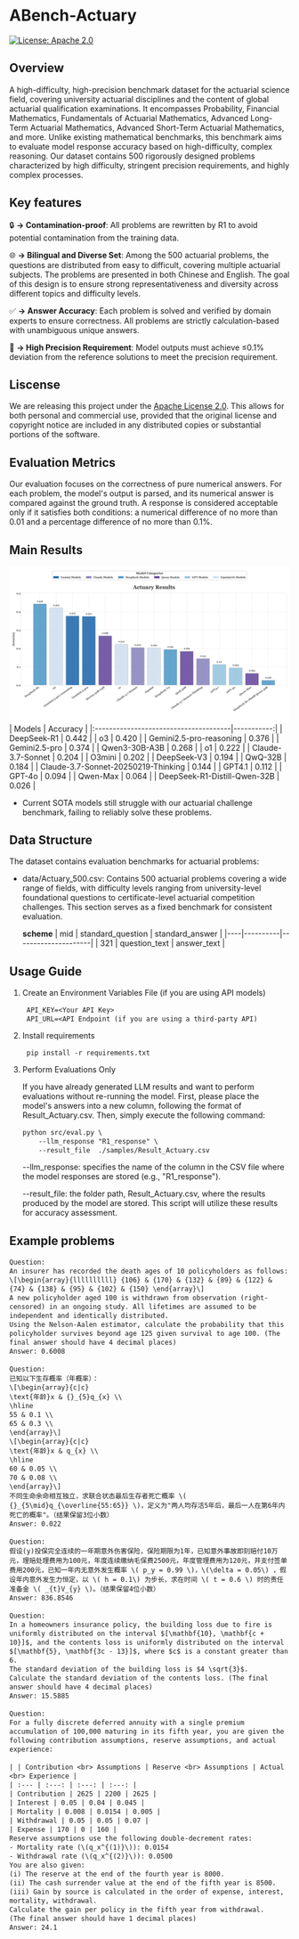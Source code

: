 # ABench-Actuary
[![License: Apache 2.0](https://img.shields.io/badge/License-Apache%202.0-green.svg)](https://opensource.org/licenses/Apache-2.0)


## Overview
A high-difficulty, high-precision benchmark dataset for the actuarial science field, covering university actuarial disciplines and the content of global actuarial qualification examinations. It encompasses Probability, Financial Mathematics, Fundamentals of Actuarial Mathematics, Advanced Long-Term Actuarial Mathematics, Advanced Short-Term Actuarial Mathematics, and more.
Unlike existing mathematical benchmarks, this benchmark aims to evaluate model response accuracy based on high-difficulty, complex reasoning. Our dataset contains 500 rigorously designed problems characterized by high difficulty, stringent precision requirements, and highly complex processes.

## Key features

🔒️ **→ Contamination-proof**: All problems are rewritten by R1 to avoid potential contamination from the training data.

🌐 **→ Bilingual and Diverse Set**: Among the 500 actuarial problems, the questions are distributed from easy to difficult, covering multiple actuarial subjects. The problems are presented in both Chinese and English. The goal of this design is to ensure strong representativeness and diversity across different topics and difficulty levels.

✅ **→ Answer Accuracy**: Each problem is solved and verified by domain experts to ensure correctness. All problems are strictly calculation-based with unambiguous unique answers.

📐 **→ High Precision Requirement**: Model outputs must achieve ≤0.1% deviation from the reference solutions to meet the precision requirement.


## Liscense

We are releasing this project under the [Apache License 2.0](https://www.apache.org/licenses/LICENSE-2.0). This allows for both personal and commercial use, provided that the original license and copyright notice are included in any distributed copies or substantial portions of the software.


## Evaluation Metrics
Our evaluation focuses on the correctness of pure numerical answers. For each problem, the model's output is parsed, and its numerical answer is compared against the ground truth. A response is considered acceptable only if it satisfies both conditions: a numerical difference of no more than 0.01 and a percentage difference of no more than 0.1%.

## Main Results
![Main_Result](img/actuary.png)
| Models                                |   Accuracy |
|:--------------------------------------|-----------:|
| DeepSeek-R1                           |     0.442  |
| o3                                    |     0.420  |
| Gemini2.5-pro-reasoning               |     0.376  |
| Gemini2.5-pro                         |     0.374  |
| Qwen3-30B-A3B                         |     0.268  |
| o1                                    |     0.222  |
| Claude-3.7-Sonnet                     |     0.204  |
| O3mini                                |     0.202  |
| DeepSeek-V3                           |     0.194  |
| QwQ-32B                               |     0.184  |
| Claude-3.7-Sonnet-20250219-Thinking   |     0.144  |
| GPT4.1                                |     0.112  |
| GPT-4o                                |     0.094  |
| Qwen-Max                              |     0.064  |
| DeepSeek-R1-Distill-Qwen-32B          |     0.026  |

* Current SOTA models still struggle with our actuarial challenge benchmark, failing to reliably solve these problems.

## Data Structure
The dataset contains evaluation benchmarks for actuarial problems:
* data/Actuary_500.csv: Contains 500 actuarial problems covering a wide range of fields, with difficulty levels ranging from university-level foundational questions to certificate-level actuarial competition challenges. This section serves as a fixed benchmark for consistent evaluation.

    **scheme**
    | mid | standard_question | standard_answer    |
    |----|----------|---------------------|
    | 321 | question_text | answer_text |



## Usage Guide
1. Create an Environment Variables File (if you are using API models)
   ```
    API_KEY=<Your API Key>
    API_URL=<API Endpoint (if you are using a third-party API)
   ```
2. Install requirements
   ```
    pip install -r requirements.txt
   ```
3. Perform Evaluations Only

    If you have already generated LLM results and want to perform evaluations without re-running the model. First, please place the model's answers into a new column, following the format of Result_Actuary.csv. Then, simply execute the following command:
    ```
   python src/eval.py \
        --llm_response "R1_response" \
        --result_file  ./samples/Result_Actuary.csv
    ```

   --llm_response: specifies the name of the column in the CSV file where the model responses are stored (e.g., "R1_response").

   --result_file: the folder path, Result_Actuary.csv, where the results produced by the model are stored. This script will utilize these results for accuracy assessment.


## Example problems
```
Question:
An insurer has recorded the death ages of 10 policyholders as follows:
\[\begin{array}{llllllllll} {106} & {170} & {132} & {89} & {122} & {74} & {138} & {95} & {102} & {150} \end{array}\]
A new policyholder aged 100 is withdrawn from observation (right-censored) in an ongoing study. All lifetimes are assumed to be independent and identically distributed.
Using the Nelson-Aalen estimator, calculate the probability that this policyholder survives beyond age 125 given survival to age 100. (The final answer should have 4 decimal places)
Answer: 0.6008

Question:
已知以下生存概率（年概率）：
\[\begin{array}{c|c}
\text{年龄}x & {}_{5}q_{x} \\
\hline
55 & 0.1 \\
65 & 0.3 \\
\end{array}\]
\[\begin{array}{c|c}
\text{年龄}x & q_{x} \\
\hline
60 & 0.05 \\
70 & 0.08 \\
\end{array}\]
不同生命余命相互独立，求联合状态最后生存者死亡概率 \( {}_{5\mid}q_{\overline{55:65}} \)，定义为"两人均存活5年后，最后一人在第6年内死亡的概率"。（结果保留3位小数）
Answer: 0.022

Question:
假设(y)投保完全连续的一年期意外伤害保险，保险期限为1年，已知意外事故即刻赔付10万元，理赔处理费用为100元，年度连续缴纳毛保费2500元，年度管理费用为120元，并支付签单费用200元，已知一年内无意外发生概率 \( p_y = 0.99 \)，\(\delta = 0.05\) ，假设年内意外发生力恒定，以 \( h = 0.1\) 为步长，求在时间 \( t = 0.6 \) 时的责任准备金 \( _{t}V_{y} \)。（结果保留4位小数）
Answer: 836.8546

Question:
In a homeowners insurance policy, the building loss due to fire is uniformly distributed on the interval $[\mathbf{10}, \mathbf{c + 10}]$, and the contents loss is uniformly distributed on the interval $[\mathbf{5}, \mathbf{3c - 13}]$, where $c$ is a constant greater than 6.
The standard deviation of the building loss is $4 \sqrt{3}$.
Calculate the standard deviation of the contents loss. (The final answer should have 4 decimal places)
Answer: 15.5885

Question:
For a fully discrete deferred annuity with a single premium accumulation of 100,000 maturing in its fifth year, you are given the following contribution assumptions, reserve assumptions, and actual experience:

| | Contribution <br> Assumptions | Reserve <br> Assumptions | Actual <br> Experience |
| :--- | :---: | :---: | :---: |
| Contribution | 2625 | 2200 | 2625 |
| Interest | 0.05 | 0.04 | 0.045 |
| Mortality | 0.008 | 0.0154 | 0.005 |
| Withdrawal | 0.05 | 0.05 | 0.07 |
| Expense | 170 | 0 | 160 |
Reserve assumptions use the following double-decrement rates:
- Mortality rate (\(q_x^{(1)}\)): 0.0154
- Withdrawal rate (\(q_x^{(2)}\)): 0.0500
You are also given:
(i) The reserve at the end of the fourth year is 8000.
(ii) The cash surrender value at the end of the fifth year is 8500.
(iii) Gain by source is calculated in the order of expense, interest, mortality, withdrawal.
Calculate the gain per policy in the fifth year from withdrawal.
(The final answer should have 1 decimal places)
Answer: 24.1
```

